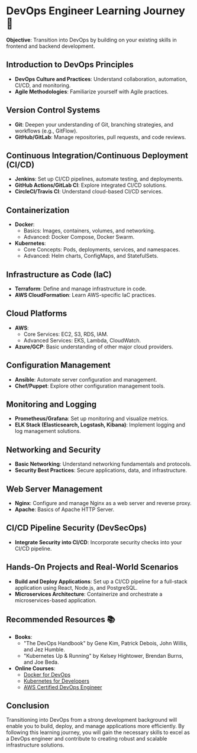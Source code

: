 # DevOps Engineer Learning Journey 🚀

**Objective**: Transition into DevOps by building on your existing skills in frontend and backend development.

## Introduction to DevOps Principles
- **DevOps Culture and Practices**: Understand collaboration, automation, CI/CD, and monitoring.
- **Agile Methodologies**: Familiarize yourself with Agile practices.

## Version Control Systems
- **Git**: Deepen your understanding of Git, branching strategies, and workflows (e.g., GitFlow).
- **GitHub/GitLab**: Manage repositories, pull requests, and code reviews.

## Continuous Integration/Continuous Deployment (CI/CD)
- **Jenkins**: Set up CI/CD pipelines, automate testing, and deployments.
- **GitHub Actions/GitLab CI**: Explore integrated CI/CD solutions.
- **CircleCI/Travis CI**: Understand cloud-based CI/CD services.

## Containerization
- **Docker**: 
  - Basics: Images, containers, volumes, and networking.
  - Advanced: Docker Compose, Docker Swarm.
- **Kubernetes**: 
  - Core Concepts: Pods, deployments, services, and namespaces.
  - Advanced: Helm charts, ConfigMaps, and StatefulSets.

## Infrastructure as Code (IaC)
- **Terraform**: Define and manage infrastructure in code.
- **AWS CloudFormation**: Learn AWS-specific IaC practices.

## Cloud Platforms
- **AWS**: 
  - Core Services: EC2, S3, RDS, IAM.
  - Advanced Services: EKS, Lambda, CloudWatch.
- **Azure/GCP**: Basic understanding of other major cloud providers.

## Configuration Management
- **Ansible**: Automate server configuration and management.
- **Chef/Puppet**: Explore other configuration management tools.

## Monitoring and Logging
- **Prometheus/Grafana**: Set up monitoring and visualize metrics.
- **ELK Stack (Elasticsearch, Logstash, Kibana)**: Implement logging and log management solutions.

## Networking and Security
- **Basic Networking**: Understand networking fundamentals and protocols.
- **Security Best Practices**: Secure applications, data, and infrastructure.

## Web Server Management
- **Nginx**: Configure and manage Nginx as a web server and reverse proxy.
- **Apache**: Basics of Apache HTTP Server.

## CI/CD Pipeline Security (DevSecOps)
- **Integrate Security into CI/CD**: Incorporate security checks into your CI/CD pipeline.

## Hands-On Projects and Real-World Scenarios
- **Build and Deploy Applications**: Set up a CI/CD pipeline for a full-stack application using React, Node.js, and PostgreSQL.
- **Microservices Architecture**: Containerize and orchestrate a microservices-based application.

## Recommended Resources 📚
- **Books**: 
  - "The DevOps Handbook" by Gene Kim, Patrick Debois, John Willis, and Jez Humble.
  - "Kubernetes Up & Running" by Kelsey Hightower, Brendan Burns, and Joe Beda.
- **Online Courses**:
  - [Docker for DevOps](https://www.udemy.com/course/docker-mastery/)
  - [Kubernetes for Developers](https://www.udemy.com/course/kubernetes-for-developers/)
  - [AWS Certified DevOps Engineer](https://www.udemy.com/course/aws-certified-devops-engineer/)

## Conclusion
Transitioning into DevOps from a strong development background will enable you to build, deploy, and manage applications more efficiently. By following this learning journey, you will gain the necessary skills to excel as a DevOps engineer and contribute to creating robust and scalable infrastructure solutions.

